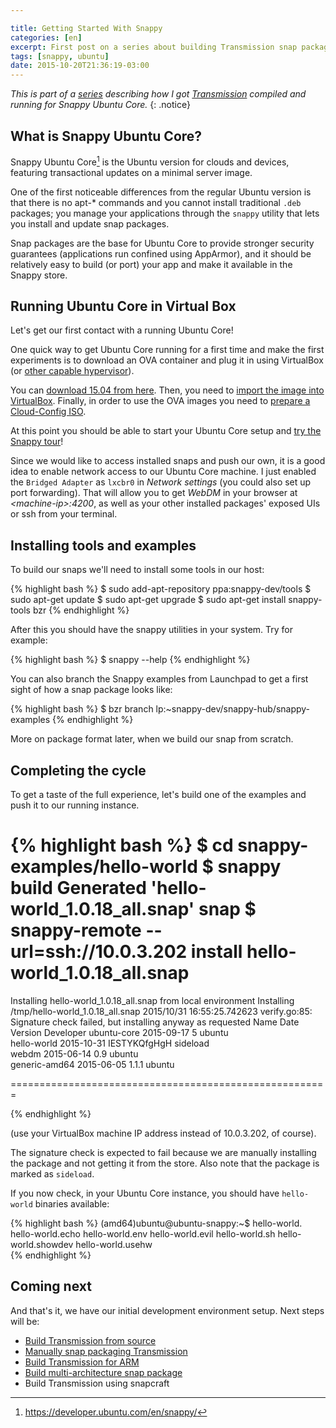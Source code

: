 ```yaml
---

title: Getting Started With Snappy
categories: [en]
excerpt: First post on a series about building Transmission snap package.
tags: [snappy, ubuntu]
date: 2015-10-20T21:36:19-03:00
---
```


*This is part of a [series](/tags/#snappy) describing how I got [Transmission](https://uappexplorer.com/app/transmission.matiasb) compiled and running for Snappy Ubuntu Core.*
{: .notice}


What is Snappy Ubuntu Core?
---------------------------

Snappy Ubuntu Core[^1] is the Ubuntu version for clouds and devices, featuring transactional updates on a minimal server image.

One of the first noticeable differences from the regular Ubuntu version is that there is no apt-* commands and you cannot install traditional `.deb` packages; you manage your applications through the `snappy` utility that lets you install and update snap packages.

Snap packages are the base for Ubuntu Core to provide stronger security guarantees (applications run confined using AppArmor), and it should be relatively easy to build (or port) your app and make it available in the Snappy store.

[^1]: https://developer.ubuntu.com/en/snappy/


Running Ubuntu Core in Virtual Box
----------------------------------

Let's get our first contact with a running Ubuntu Core!

One quick way to get Ubuntu Core running for a first time and make the first experiments is to download an OVA container and plug it in using VirtualBox (or [other capable hypervisor](https://developer.ubuntu.com/en/snappy/start/#ova)).

You can [download 15.04 from here](http://cloud-images.ubuntu.com/ubuntu-core/15.04/core/stable/current/core-stable-amd64-cloud.ova). Then, you need to [import the image into VirtualBox](http://docs.oracle.com/cd/E26217_01/E26796/html/qs-import-vm.html). Finally, in order to use the OVA images you need to [prepare a Cloud-Config ISO](https://developer.ubuntu.com/en/snappy/start/#ova).

At this point you should be able to start your Ubuntu Core setup and [try the Snappy tour](https://developer.ubuntu.com/en/snappy/tutorials/using-snappy/)!

Since we would like to access installed snaps and push our own, it is a good idea to enable network access to our Ubuntu Core machine. I just enabled the `Bridged Adapter` as `lxcbr0` in *Network settings* (you could also set up port forwarding). That will allow you to get *WebDM* in your browser at *\<machine-ip\>:4200*, as well as your other installed packages' exposed UIs or ssh from your terminal.


Installing tools and examples
-----------------------------

To build our snaps we'll need to install some tools in our host:

{% highlight bash %}
$ sudo add-apt-repository ppa:snappy-dev/tools
$ sudo apt-get update
$ sudo apt-get upgrade
$ sudo apt-get install snappy-tools bzr
{% endhighlight %}

After this you should have the snappy utilities in your system. Try for example:

{% highlight bash %}
$ snappy --help
{% endhighlight %}

You can also branch the Snappy examples from Launchpad to get a first sight of how a snap package looks like:

{% highlight bash %}
$ bzr branch lp:~snappy-dev/snappy-hub/snappy-examples
{% endhighlight %}

More on package format later, when we build our snap from scratch.


Completing the cycle
--------------------

To get a taste of the full experience, let's build one of the examples and push it to our running instance.

{% highlight bash %}
$ cd snappy-examples/hello-world
$ snappy build
Generated 'hello-world_1.0.18_all.snap' snap
$ snappy-remote --url=ssh://10.0.3.202 install hello-world_1.0.18_all.snap
=======================================================

Installing hello-world_1.0.18_all.snap from local environment
Installing /tmp/hello-world_1.0.18_all.snap
2015/10/31 16:55:25.742623 verify.go:85: Signature check failed, but installing anyway as requested
Name          Date       Version      Developer 
ubuntu-core   2015-09-17 5            ubuntu    
hello-world   2015-10-31 IESTYKQfgHgH sideload  
webdm         2015-06-14 0.9          ubuntu  
generic-amd64 2015-06-05 1.1.1        ubuntu  

=======================================================

{% endhighlight %}

(use your VirtualBox machine IP address instead of 10.0.3.202, of course).

The signature check is expected to fail because we are manually installing the package and not getting it from the store. Also note that the package is marked as `sideload`.

If you now check, in your Ubuntu Core instance, you should have `hello-world` binaries available:

{% highlight bash %}
(amd64)ubuntu@ubuntu-snappy:~$ hello-world.
hello-world.echo     hello-world.env      hello-world.evil     hello-world.sh       hello-world.showdev  hello-world.usehw    
{% endhighlight %}

Coming next
-----------

And that's it, we have our initial development environment setup. Next steps will be:

* [Build Transmission from source](/en/building-transmission-from-source)
* [Manually snap packaging Transmission](/en/snap-packaging-transmission)
* [Build Transmission for ARM](/en/build-transmission-arm/)
* [Build multi-architecture snap package](/en/build-multiarchitecture-package/)
* Build Transmission using snapcraft
